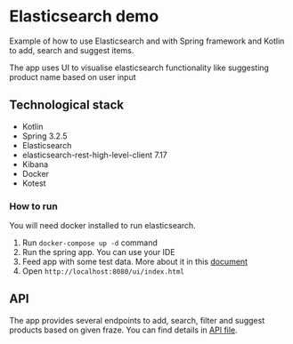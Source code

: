 # Elasticsearch demo
Example of how to use Elasticsearch and with Spring framework and Kotlin to add, search and suggest items.

The app uses UI to visualise elasticsearch functionality like suggesting product name based on user input

## Technological stack
* Kotlin
* Spring 3.2.5
* Elasticsearch
* elasticsearch-rest-high-level-client 7.17
* Kibana
* Docker
* Kotest

### How to run
You will need docker installed to run elasticsearch.
1. Run `docker-compose up -d` command
2. Run the spring app. You can use your IDE
3. Feed app with some test data. More about it in this [document]()
4. Open `http://localhost:8080/ui/index.html`

## API

The app provides several endpoints to add, search, filter and suggest products based on given fraze. 
You can find details in [API file](./docs/api.md).